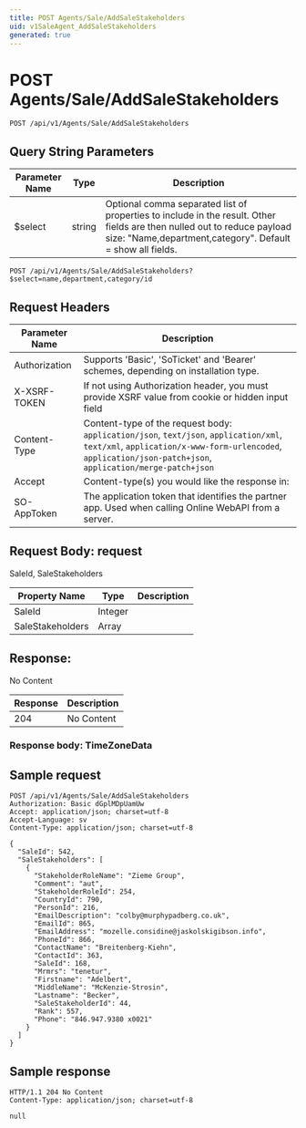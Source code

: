 ```yaml
---
title: POST Agents/Sale/AddSaleStakeholders
uid: v1SaleAgent_AddSaleStakeholders
generated: true
---
```


# POST Agents/Sale/AddSaleStakeholders

```http
POST /api/v1/Agents/Sale/AddSaleStakeholders
```









## Query String Parameters

| Parameter Name | Type |  Description |
|----------------|------|--------------|
| $select | string |  Optional comma separated list of properties to include in the result. Other fields are then nulled out to reduce payload size: "Name,department,category". Default = show all fields. |

```http
POST /api/v1/Agents/Sale/AddSaleStakeholders?$select=name,department,category/id
```


## Request Headers

| Parameter Name | Description |
|----------------|-------------|
| Authorization  | Supports 'Basic', 'SoTicket' and 'Bearer' schemes, depending on installation type. |
| X-XSRF-TOKEN   | If not using Authorization header, you must provide XSRF value from cookie or hidden input field |
| Content-Type | Content-type of the request body: `application/json`, `text/json`, `application/xml`, `text/xml`, `application/x-www-form-urlencoded`, `application/json-patch+json`, `application/merge-patch+json` |
| Accept         | Content-type(s) you would like the response in:  |
| SO-AppToken | The application token that identifies the partner app. Used when calling Online WebAPI from a server. |

## Request Body: request 

SaleId, SaleStakeholders 

| Property Name | Type |  Description |
|----------------|------|--------------|
| SaleId | Integer |  |
| SaleStakeholders | Array |  |

## Response:

No Content

| Response | Description |
|----------------|-------------|
| 204 | No Content |

### Response body: TimeZoneData


## Sample request

```http!
POST /api/v1/Agents/Sale/AddSaleStakeholders
Authorization: Basic dGplMDpUamUw
Accept: application/json; charset=utf-8
Accept-Language: sv
Content-Type: application/json; charset=utf-8

{
  "SaleId": 542,
  "SaleStakeholders": [
    {
      "StakeholderRoleName": "Zieme Group",
      "Comment": "aut",
      "StakeholderRoleId": 254,
      "CountryId": 790,
      "PersonId": 216,
      "EmailDescription": "colby@murphypadberg.co.uk",
      "EmailId": 865,
      "EmailAddress": "mozelle.considine@jaskolskigibson.info",
      "PhoneId": 866,
      "ContactName": "Breitenberg-Kiehn",
      "ContactId": 363,
      "SaleId": 168,
      "Mrmrs": "tenetur",
      "Firstname": "Adelbert",
      "MiddleName": "McKenzie-Strosin",
      "Lastname": "Becker",
      "SaleStakeholderId": 44,
      "Rank": 557,
      "Phone": "846.947.9380 x0021"
    }
  ]
}
```

## Sample response

```http_
HTTP/1.1 204 No Content
Content-Type: application/json; charset=utf-8

null
```